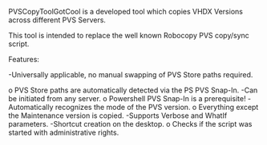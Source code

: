 PVSCopyToolGotCool is a developed tool which copies VHDX Versions across different PVS Servers.

This tool is intended to replace the well known Robocopy PVS copy/sync script.

Features:

-Universally applicable, no manual swapping of PVS Store paths required.

  o PVS Store paths are automatically detected via the PS PVS Snap-In.
-Can be initiated from any server.
  o Powershell PVS Snap-In is a prerequisite!
-Automatically recognizes the mode of the PVS version.
  o Everything except the Maintenance version is copied.
-Supports Verbose and WhatIf parameters.
-Shortcut creation on the desktop.
  o Checks if the script was started with administrative rights.
